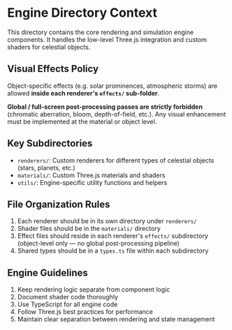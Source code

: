 # Engine Directory Context

This directory contains the core rendering and simulation engine components. It handles the low-level Three.js integration and custom shaders for celestial objects.

## Visual Effects Policy

Object-specific effects (e.g. solar prominences, atmospheric storms) are allowed **inside each renderer's `effects/` sub-folder**.

**Global / full-screen post-processing passes are strictly forbidden** (chromatic aberration, bloom, depth-of-field, etc.). Any visual enhancement must be implemented at the material or object level.

## Key Subdirectories

- `renderers/`: Custom renderers for different types of celestial objects (stars, planets, etc.)
- `materials/`: Custom Three.js materials and shaders
- `utils/`: Engine-specific utility functions and helpers

## File Organization Rules

1. Each renderer should be in its own directory under `renderers/`
2. Shader files should be in the `materials/` directory
3. Effect files should reside in each renderer's `effects/` subdirectory (object-level only — no global post-processing pipeline)
4. Shared types should be in a `types.ts` file within each subdirectory

## Engine Guidelines

1. Keep rendering logic separate from component logic
2. Document shader code thoroughly
3. Use TypeScript for all engine code
4. Follow Three.js best practices for performance
5. Maintain clear separation between rendering and state management 